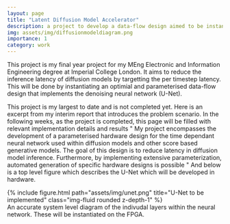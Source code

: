 ```yaml
---
layout: page
title: "Latent Diffusion Model Accelerator"
description: a project to develop a data-flow design aimed to be instantiated over one or multiple FPGAs with the goal of reducing diffusion model inference latency by speeding up per step computations. (Ongoing)
img: assets/img/diffusionmodeldiagram.png
importance: 1
category: work
---
```


This project is my final year project for my MEng Electronic and Information Engineering degree at Imperial College London. It aims to reduce the inference latency of diffusion models by targetting the per timestep latency. This will be done by instantiating an optimial and parameterised data-flow design that implements the denoising neural network (U-Net). 

This project is my largest to date and is not completed yet. Here is an excerpt from my interim report that introduces the problem scenario. In the following weeks, as the project is completed, this page will be filled with relevant implementation details and results
"
My project encompasses the development of a parameterised hardware design for the time dependant neural
network used within diffusion models and other score based generative models. The goal of this design is
to reduce latency in diffusion model inference. Furthermore, by implementing extensive parameterization,
automated generation of specific hardware designs is possible
"
And below is a top level figure which describes the U-Net which will be developed in hardware. 

<div class="row">
    <div class="col-sm mt-3 mt-md-0">
        {% include figure.html path="assets/img/unet.png" title="U-Net to be implemented" class="img-fluid rounded z-depth-1" %}
    </div>
</div>
<div class="caption">
    An accurate system level diagram of the indivudal layers within the neural network. These will be instantiated on the FPGA.
</div>


